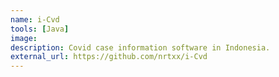```yaml
---
name: i-Cvd
tools: [Java]
image:
description: Covid case information software in Indonesia.
external_url: https://github.com/nrtxx/i-Cvd
---
```

